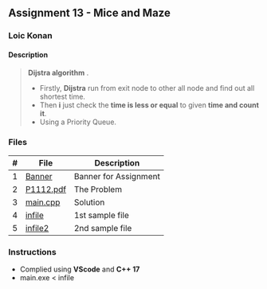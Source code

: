 ## Assignment 13 - Mice and Maze

### Loic Konan

#### Description
>
> **Dijstra algorithm** .
>
> - Firstly, **Dijstra** run from exit node to other all node and find out all shortest time.
> - Then **i** just check the **time is less or equal** to given **time and count it**.
> - Using a Priority Queue.
>
>

### Files

|   #   | File                   | Description           |
| :---: | ---------------------- | --------------------- |
|   1   | [Banner](Banner)       | Banner for Assignment |
|   2   | [P1112.pdf](P1112.pdf) | The Problem           |
|   3   | [main.cpp](main.cpp)   | Solution              |
|   4   | [infile](infile)       | 1st sample file       |
|   5   | [infile2](infile2)     | 2nd sample file       |

### Instructions

- Complied using **VScode** and **C++ 17**
- main.exe < infile
